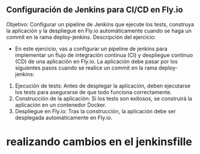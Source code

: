
## Configuración de Jenkins para CI/CD en Fly.io
Objetivo: Configurar un pipeline de Jenkins que ejecute los tests, construya la aplicación y la despliegue en Fly.io automáticamente cuando se haga un commit en la rama deploy-jenkins. Descripción del ejercicio:
- En este ejercicio, vas a configurar un pipeline de jenkins para implementar un flujo de integración continua (CI) y despliegue continuo (CD) de una aplicación en Fly.io. La
aplicación debe pasar por los siguientes pasos cuando se realice un commit en la rama deploy-jenkins:
1. Ejecución de tests: Antes de desplegar la aplicación, deben ejecutarse los tests para
asegurarse de que todo funciona correctamente.
2. Construcción de la aplicación: Si los tests son exitosos, se construirá la aplicación en
un contenedor Docker.
3. Despliegue en Fly.io: Tras la construcción, la aplicación debe ser desplegada
automáticamente en Fly.io.

# realizando cambios en el jenkinsfille 